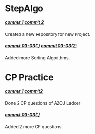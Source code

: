 # StepAlgo
##### [commit 1](https://github.com/abs12seth/StepAlgo/commit/d1804a1b021240464e08045a7eb3fb0f6ca806e2) [commit 2](https://github.com/abs12seth/StepAlgo/commit/e0e9020cb75bec1f2176e0f683e90f67d03f6341)
Created a new Repository for new Project.
##### [commit 03-03(1)](https://github.com/abs12seth/StepAlgo/commit/c786c41695f8c8d69ab201cbe92ddfd2ed76c996) [commit 03-03(2)](https://github.com/abs12seth/StepAlgo/commit/60298674697dfadf9149249d978f71726eab8972)
Added more Sorting Algorithms.

# CP Practice
##### [commit 1](https://github.com/abs12seth/CP_Practice/commit/b47a5cbdfcb7bd12ca1f1a3e43de7a1f08d61968) [commit2](https://github.com/abs12seth/CP_Practice/commit/75e00db1e7b23ba9c51ab23bc81687e51dea6c37)
Done 2 CP questions of A2OJ Ladder
##### [commit 03-03(1)](https://github.com/abs12seth/CP_Practice/commit/d1f1f9b4526f4480da4d3007c17cbe03c26f7cb1)
Added 2 more CP questions.

